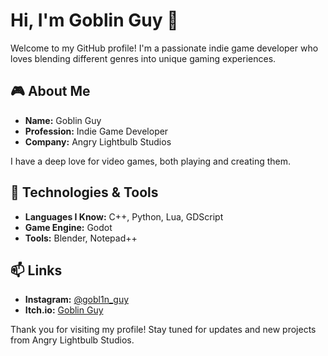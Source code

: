 # Hi, I'm Goblin Guy 👋

Welcome to my GitHub profile! I'm a passionate indie game developer who loves blending different genres into unique gaming experiences.

## 🎮 About Me

- **Name:** Goblin Guy
- **Profession:** Indie Game Developer
- **Company:** Angry Lightbulb Studios

I have a deep love for video games, both playing and creating them.

## 🔧 Technologies & Tools

- **Languages I Know:** C++, Python, Lua, GDScript
- **Game Engine:** Godot
- **Tools:** Blender, Notepad++

## 📫 Links

- **Instagram:** [@gobl1n_guy](https://www.instagram.com/gobl1n_guy/)
- **Itch.io:** [Goblin Guy](https://th4t-1g0bl1n.itch.io/)

Thank you for visiting my profile! Stay tuned for updates and new projects from Angry Lightbulb Studios.
